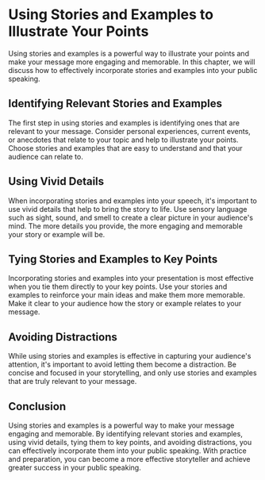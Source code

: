 Using Stories and Examples to Illustrate Your Points
========================================================================================

Using stories and examples is a powerful way to illustrate your points and make your message more engaging and memorable. In this chapter, we will discuss how to effectively incorporate stories and examples into your public speaking.

Identifying Relevant Stories and Examples
-----------------------------------------

The first step in using stories and examples is identifying ones that are relevant to your message. Consider personal experiences, current events, or anecdotes that relate to your topic and help to illustrate your points. Choose stories and examples that are easy to understand and that your audience can relate to.

Using Vivid Details
-------------------

When incorporating stories and examples into your speech, it's important to use vivid details that help to bring the story to life. Use sensory language such as sight, sound, and smell to create a clear picture in your audience's mind. The more details you provide, the more engaging and memorable your story or example will be.

Tying Stories and Examples to Key Points
----------------------------------------

Incorporating stories and examples into your presentation is most effective when you tie them directly to your key points. Use your stories and examples to reinforce your main ideas and make them more memorable. Make it clear to your audience how the story or example relates to your message.

Avoiding Distractions
---------------------

While using stories and examples is effective in capturing your audience's attention, it's important to avoid letting them become a distraction. Be concise and focused in your storytelling, and only use stories and examples that are truly relevant to your message.

Conclusion
----------

Using stories and examples is a powerful way to make your message engaging and memorable. By identifying relevant stories and examples, using vivid details, tying them to key points, and avoiding distractions, you can effectively incorporate them into your public speaking. With practice and preparation, you can become a more effective storyteller and achieve greater success in your public speaking.
